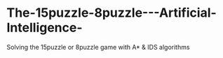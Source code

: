 # The-15puzzle-8puzzle---Artificial-Intelligence-
Solving the 15puzzle or 8puzzle game with A* &amp; IDS algorithms
